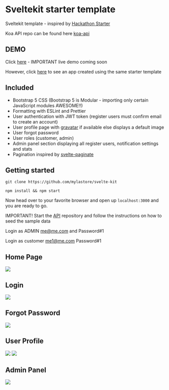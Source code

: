 # Sveltekit starter template

Sveltekit template - inspired by [Hackathon Starter](https://hackathon-starter.walcony.com)

Koa API repo can be found here [koa-api](https://github.com/mylastore/koa-blog-api)

## DEMO
Click [here](https://sveltekit.mylastore.com/) - IMPORTANT live demo coming soon 

However,
click [here](https://mylastore.com/) to see an app created using the same starter template

## Included

- Bootstrap 5 CSS (Bootstrap 5 is Modular - importing only certain JavaScript modules AWESOME!!)
- Formatting with ESLint and Prettier
- User authentication with JWT token (register users must confirm email to create an account)
- User profile page with [gravatar](https://en.gravatar.com/) if available else displays a default image
- User forgot password
- User roles (customer, admin)
- Admin panel section displaying all register users, notification settings and stats
- Pagination inspired by [svelte-paginate](https://github.com/TahaSh/svelte-paginate#readme)

## Getting started

    git clone https://github.com/mylastore/svelte-kit

    npm install && npm start

Now head over to your favorite browser and open up `localhost:3000` and you are ready to go.

IMPORTANT! Start the [API](https://github.com/mylastore/koa-blog-api) repository and follow the instructions on how to seed the sample data

Login as ADMIN me@me.com and Password#1

Login as customer me1@me.com Password#1

## Home Page
![](https://i.imgur.com/3wVdJZE.jpg)

## Login
![](https://i.imgur.com/N4Jgn2N.jpg)

## Forgot Password
![](https://i.imgur.com/PbjA4Sr.jpg)

## User Profile
![](https://i.imgur.com/pTKFMWz.jpg)
![](https://i.imgur.com/dP7FMia.jpg)

## Admin Panel
![](https://i.imgur.com/tRW0JQ2.png)
